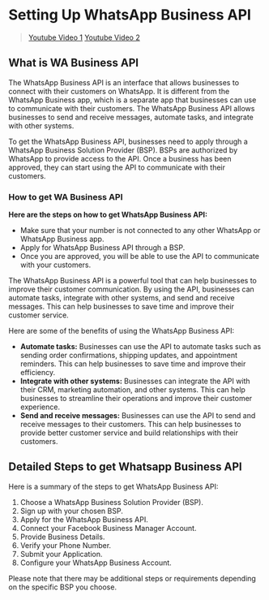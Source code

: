 # Setting Up WhatsApp Business API

> [Youtube Video 1](https://www.youtube.com/watch?v=L6YQ-TzZqG0)
> [Youtube Video 2](https://www.youtube.com/watch?v=y1AS-3jgIug&t=12s)

## What is WA Business API

The WhatsApp Business API is an interface that allows businesses to connect with their customers on WhatsApp. It is different from the WhatsApp Business app, which is a separate app that businesses can use to communicate with their customers. The WhatsApp Business API allows businesses to send and receive messages, automate tasks, and integrate with other systems.

To get the WhatsApp Business API, businesses need to apply through a WhatsApp Business Solution Provider (BSP). BSPs are authorized by WhatsApp to provide access to the API. Once a business has been approved, they can start using the API to communicate with their customers.

### How to get WA Business API

**Here are the steps on how to get WhatsApp Business API:**

- Make sure that your number is not connected to any other WhatsApp or WhatsApp Business app.
- Apply for WhatsApp Business API through a BSP.
- Once you are approved, you will be able to use the API to communicate with your customers.

The WhatsApp Business API is a powerful tool that can help businesses to improve their customer communication. By using the API, businesses can automate tasks, integrate with other systems, and send and receive messages. This can help businesses to save time and improve their customer service.

Here are some of the benefits of using the WhatsApp Business API:

- **Automate tasks:** Businesses can use the API to automate tasks such as sending order confirmations, shipping updates, and appointment reminders. This can help businesses to save time and improve their efficiency.
- **Integrate with other systems:** Businesses can integrate the API with their CRM, marketing automation, and other systems. This can help businesses to streamline their operations and improve their customer experience.
- **Send and receive messages:** Businesses can use the API to send and receive messages to their customers. This can help businesses to provide better customer service and build relationships with their customers.

## Detailed Steps to get Whatsapp Business API

Here is a summary of the steps to get WhatsApp Business API:

1. Choose a WhatsApp Business Solution Provider (BSP).
2. Sign up with your chosen BSP.
3. Apply for the WhatsApp Business API.
4. Connect your Facebook Business Manager Account.
5. Provide Business Details.
6. Verify your Phone Number.
7. Submit your Application.
8. Configure your WhatsApp Business Account.

Please note that there may be additional steps or requirements depending on the specific BSP you choose.
